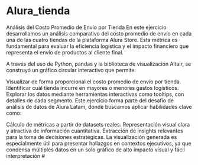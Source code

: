 # Alura_tienda
Análisis del Costo Promedio de Envío por Tienda
En este ejercicio desarrollamos un análisis comparativo del costo promedio de envío en cada una de las cuatro tiendas de la plataforma Alura Store. Esta métrica es fundamental para evaluar la eficiencia logística y el impacto financiero que representa el envío de productos al cliente final.

A través del uso de Python, pandas y la biblioteca de visualización Altair, se construyó un gráfico circular interactivo que permite:

Visualizar de forma proporcional el costo promedio de envío por tienda.
Identificar cuál tienda incurre en mayores o menores gastos logísticos.
Explorar los datos mediante herramientas interactivas como tooltips, con detalles de cada segmento.
Este ejercicio forma parte del desafío de análisis de datos de Alura Latam, donde buscamos aplicar habilidades clave como:

Cálculo de métricas a partir de datasets reales.
Representación visual clara y atractiva de información cuantitativa.
Extracción de insights relevantes para la toma de decisiones estratégicas.
La visualización generada es especialmente útil para presentar hallazgos en contextos ejecutivos, ya que condensa múltiples datos en un solo gráfico de alto impacto visual y fácil interpretación #
